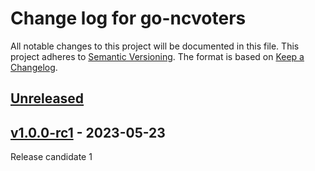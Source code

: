 # Change log for go-ncvoters
All notable changes to this project will be documented in this file.
This project adheres to [Semantic Versioning].
The format is based on [Keep a Changelog].
	
## [Unreleased]

## [v1.0.0-rc1] - 2023-05-23
Release candidate 1

[Semantic Versioning]: http://semver.org
[Keep a Changelog]: http://keepachangelog.com
[Unreleased]: https://github.com/philhanna/go-ncvoters/compare/v1.0.0-rc1..HEAD
[v1.0.0-rc1]: https://github.com/philhanna/go-ncvoters/compare/a0324a5..v1.0.0-rc1
